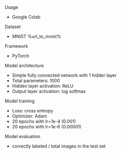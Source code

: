 Usage
- Google Colab

Dataset
- MNIST %url_to_mnist%

Framework
- PyTorch

Model architecture
- Simple fully connected network with 1 hidder layer
- Total parameters: 1000
- Hidden layer activation: ReLU
- Output layer activation: log softmax

Model training
- Loss: cross entropy 
- Optimizer: Adam
- 20 epochs with lr=1e-4 (0.001)
- 20 epochs with lr=1e-6 (0.00001)

Model evaluation
- correctly labeled / total images in the test set
